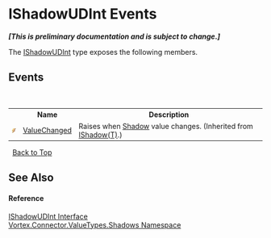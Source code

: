 # IShadowUDInt Events
 _**\[This is preliminary documentation and is subject to change.\]**_

The <a href="T_Vortex_Connector_ValueTypes_Shadows_IShadowUDInt.md">IShadowUDInt</a> type exposes the following members.


## Events
&nbsp;<table><tr><th></th><th>Name</th><th>Description</th></tr><tr><td>![Public event](media/pubevent.gif "Public event")</td><td><a href="E_Vortex_Connector_ValueTypes_Shadows_IShadow_1_ValueChanged.md">ValueChanged</a></td><td>
Raises when <a href="P_Vortex_Connector_ValueTypes_Shadows_IShadow_1_Shadow.md">Shadow</a> value changes.
 (Inherited from <a href="T_Vortex_Connector_ValueTypes_Shadows_IShadow_1.md">IShadow(T)</a>.)</td></tr></table>&nbsp;
<a href="#ishadowudint-events">Back to Top</a>

## See Also


#### Reference
<a href="T_Vortex_Connector_ValueTypes_Shadows_IShadowUDInt.md">IShadowUDInt Interface</a><br /><a href="N_Vortex_Connector_ValueTypes_Shadows.md">Vortex.Connector.ValueTypes.Shadows Namespace</a><br />